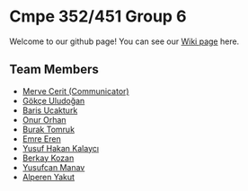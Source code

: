 # Cmpe 352/451 Group 6

Welcome to our github page! You can see our [Wiki page](https://github.com/bounswe/bounswe2017group6/wiki/) here.

## Team Members

* [Merve Cerit (Communicator)]()
* [Gökçe Uludoğan](https://github.com/bounswe/bounswe2017group6/wiki/G%C3%B6k%C3%A7e-Uludo%C4%9Fan)
* [Baris Ucakturk]()
* [Onur Orhan]()
* [Burak Tomruk]()
* [Emre Eren](https://github.com/bounswe/bounswe2017group6/wiki/Emre-Eren)
* [Yusuf Hakan Kalaycı](https://github.com/bounswe/bounswe2017group6/wiki/Yusuf-Hakan-Kalayci)
* [Berkay Kozan](https://github.com/bounswe/bounswe2017group6/wiki/Berkay-Kozan)
* [Yusufcan Manav](https://github.com/bounswe/bounswe2017group6/wiki/Yusufcan-Manav)
* [Alperen Yakut](https://github.com/bounswe/bounswe2017group6/wiki/Alperen-Yakut)

